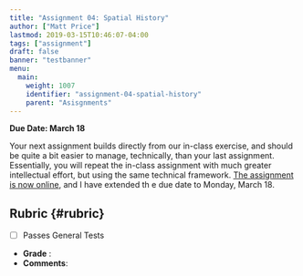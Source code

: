```yaml
---
title: "Assignment 04: Spatial History"
author: ["Matt Price"]
lastmod: 2019-03-15T10:46:07-04:00
tags: ["assignment"]
draft: false
banner: "testbanner"
menu:
  main:
    weight: 1007
    identifier: "assignment-04-spatial-history"
    parent: "Asisgnments"
---
```


**Due Date: March 18**

Your next assignment builds directly from our in-class exercise, and should be quite a bit easier to manage, technically, than your last assignment.  Essentially, you will repeat the in-class assignment with much greater intellectual effort, but using the same technical framework. [The assignment is now online](https://classroom.github.com/a/oC6%5F7PJk), and I have extended th e due date to Monday, March 18.


## Rubric {#rubric}

-   [ ] Passes General Tests
-   **Grade** :
-   **Comments**:
